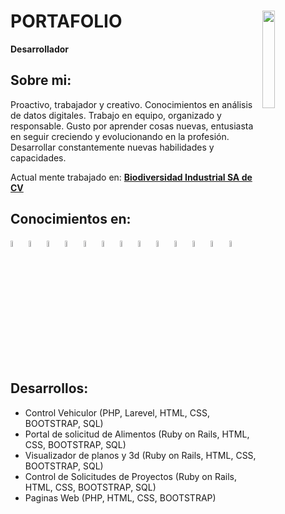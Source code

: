 <div>
    <h1>PORTAFOLIO
        <img src="https://i.pinimg.com/originals/ec/00/e0/ec00e04679ab0be4780ff840e12709fd.gif" width='20%'
            align="right">
    </h1>
    <p> <b>Desarrollador</b>  </p>
  <h2>Sobre mi:</h2>
   <p>Proactivo, trabajador y creativo.
    Conocimientos en análisis de datos digitales. 
    Trabajo en equipo, organizado y responsable.
    Gusto por aprender cosas nuevas, entusiasta en seguir creciendo y evolucionando en la profesión. Desarrollar constantemente nuevas habilidades y capacidades.</p>
    
<p>Actual mente trabajado en: <a href="https://bioin.mx/" target="_blank"><b>Biodiversidad Industrial SA de CV</b></a></p>

<h2>Conocimientos en:</h2>
    <img src="https://cdn.icon-icons.com/icons2/2415/PNG/512/ruby_plain_wordmark_logo_icon_146362.png" alt=""
        width='5%'>
    <img src="https://cdn.icon-icons.com/icons2/2107/PNG/512/file_type_rails_icon_130210.png" alt="" width='5%'>
    <img src="https://cdn.icon-icons.com/icons2/2107/PNG/512/file_type_php_icon_130266.png" alt="" width='5%'>
    <img src="https://cdn.icon-icons.com/icons2/2415/PNG/512/laravel_plain_wordmark_logo_icon_146439.png" alt=""
        width='5%'>
    <img src="https://cdn.icon-icons.com/icons2/2107/PNG/512/file_type_nginx_icon_130305.png" alt="" width='5%'>
    <img src="https://cdn.icon-icons.com/icons2/2107/PNG/512/file_type_git_icon_130581.png" alt="" width='5%'>
    <img src="https://cdn.icon-icons.com/icons2/2107/PNG/512/file_type_js_official_icon_130509.png" alt="" width='5%'>
    <img src="https://cdn.icon-icons.com/icons2/2107/PNG/512/file_type_html_icon_130541.png" alt="" width='5%'>
    <img src="https://cdn.icon-icons.com/icons2/2107/PNG/512/file_type_css_icon_130661.png" alt="" width='5%'>
    <img src="https://cdn.icon-icons.com/icons2/2107/PNG/512/file_type_vscode_icon_130084.png" alt="" width='5%'>
    <img src="https://cdn.icon-icons.com/icons2/2415/PNG/512/mysql_original_wordmark_logo_icon_146417.png" alt=""
        width='5%'>
    <img src="https://cdn.icon-icons.com/icons2/2415/PNG/512/jquery_original_wordmark_logo_icon_146447.png" alt=""
        width='5%'>
    <img src="https://cdn.icon-icons.com/icons2/2415/PNG/512/bootstrap_plain_logo_icon_146619.png" alt="" width='5%'>

   <h2>Desarrollos:</h2> 
   <ul>
    <li>Control Vehiculor (PHP, Larevel, HTML, CSS, BOOTSTRAP, SQL)</li>
    <li>Portal de solicitud de Alimentos (Ruby on Rails, HTML, CSS, BOOTSTRAP, SQL)</li>
    <li>Visualizador de planos y 3d (Ruby on Rails, HTML, CSS, BOOTSTRAP, SQL)</li>
    <li>Control de Solicitudes de Proyectos (Ruby on Rails, HTML, CSS, BOOTSTRAP, SQL)</li>
    <li>Paginas Web (PHP, HTML, CSS, BOOTSTRAP)</li>
   </ul>

 
</div>
